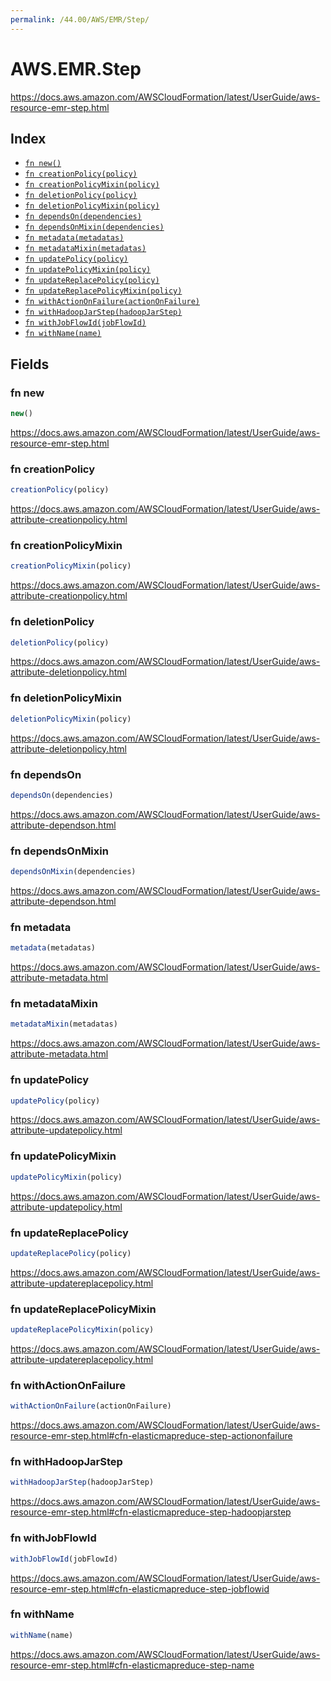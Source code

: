 ```yaml
---
permalink: /44.00/AWS/EMR/Step/
---
```


# AWS.EMR.Step

https://docs.aws.amazon.com/AWSCloudFormation/latest/UserGuide/aws-resource-emr-step.html

## Index

* [`fn new()`](#fn-new)
* [`fn creationPolicy(policy)`](#fn-creationpolicy)
* [`fn creationPolicyMixin(policy)`](#fn-creationpolicymixin)
* [`fn deletionPolicy(policy)`](#fn-deletionpolicy)
* [`fn deletionPolicyMixin(policy)`](#fn-deletionpolicymixin)
* [`fn dependsOn(dependencies)`](#fn-dependson)
* [`fn dependsOnMixin(dependencies)`](#fn-dependsonmixin)
* [`fn metadata(metadatas)`](#fn-metadata)
* [`fn metadataMixin(metadatas)`](#fn-metadatamixin)
* [`fn updatePolicy(policy)`](#fn-updatepolicy)
* [`fn updatePolicyMixin(policy)`](#fn-updatepolicymixin)
* [`fn updateReplacePolicy(policy)`](#fn-updatereplacepolicy)
* [`fn updateReplacePolicyMixin(policy)`](#fn-updatereplacepolicymixin)
* [`fn withActionOnFailure(actionOnFailure)`](#fn-withactiononfailure)
* [`fn withHadoopJarStep(hadoopJarStep)`](#fn-withhadoopjarstep)
* [`fn withJobFlowId(jobFlowId)`](#fn-withjobflowid)
* [`fn withName(name)`](#fn-withname)

## Fields

### fn new

```ts
new()
```

https://docs.aws.amazon.com/AWSCloudFormation/latest/UserGuide/aws-resource-emr-step.html

### fn creationPolicy

```ts
creationPolicy(policy)
```

https://docs.aws.amazon.com/AWSCloudFormation/latest/UserGuide/aws-attribute-creationpolicy.html

### fn creationPolicyMixin

```ts
creationPolicyMixin(policy)
```

https://docs.aws.amazon.com/AWSCloudFormation/latest/UserGuide/aws-attribute-creationpolicy.html

### fn deletionPolicy

```ts
deletionPolicy(policy)
```

https://docs.aws.amazon.com/AWSCloudFormation/latest/UserGuide/aws-attribute-deletionpolicy.html

### fn deletionPolicyMixin

```ts
deletionPolicyMixin(policy)
```

https://docs.aws.amazon.com/AWSCloudFormation/latest/UserGuide/aws-attribute-deletionpolicy.html

### fn dependsOn

```ts
dependsOn(dependencies)
```

https://docs.aws.amazon.com/AWSCloudFormation/latest/UserGuide/aws-attribute-dependson.html

### fn dependsOnMixin

```ts
dependsOnMixin(dependencies)
```

https://docs.aws.amazon.com/AWSCloudFormation/latest/UserGuide/aws-attribute-dependson.html

### fn metadata

```ts
metadata(metadatas)
```

https://docs.aws.amazon.com/AWSCloudFormation/latest/UserGuide/aws-attribute-metadata.html

### fn metadataMixin

```ts
metadataMixin(metadatas)
```

https://docs.aws.amazon.com/AWSCloudFormation/latest/UserGuide/aws-attribute-metadata.html

### fn updatePolicy

```ts
updatePolicy(policy)
```

https://docs.aws.amazon.com/AWSCloudFormation/latest/UserGuide/aws-attribute-updatepolicy.html

### fn updatePolicyMixin

```ts
updatePolicyMixin(policy)
```

https://docs.aws.amazon.com/AWSCloudFormation/latest/UserGuide/aws-attribute-updatepolicy.html

### fn updateReplacePolicy

```ts
updateReplacePolicy(policy)
```

https://docs.aws.amazon.com/AWSCloudFormation/latest/UserGuide/aws-attribute-updatereplacepolicy.html

### fn updateReplacePolicyMixin

```ts
updateReplacePolicyMixin(policy)
```

https://docs.aws.amazon.com/AWSCloudFormation/latest/UserGuide/aws-attribute-updatereplacepolicy.html

### fn withActionOnFailure

```ts
withActionOnFailure(actionOnFailure)
```

https://docs.aws.amazon.com/AWSCloudFormation/latest/UserGuide/aws-resource-emr-step.html#cfn-elasticmapreduce-step-actiononfailure

### fn withHadoopJarStep

```ts
withHadoopJarStep(hadoopJarStep)
```

https://docs.aws.amazon.com/AWSCloudFormation/latest/UserGuide/aws-resource-emr-step.html#cfn-elasticmapreduce-step-hadoopjarstep

### fn withJobFlowId

```ts
withJobFlowId(jobFlowId)
```

https://docs.aws.amazon.com/AWSCloudFormation/latest/UserGuide/aws-resource-emr-step.html#cfn-elasticmapreduce-step-jobflowid

### fn withName

```ts
withName(name)
```

https://docs.aws.amazon.com/AWSCloudFormation/latest/UserGuide/aws-resource-emr-step.html#cfn-elasticmapreduce-step-name